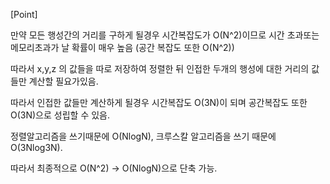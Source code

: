 [Point] 

만약 모든 행성간의 거리를 구하게 될경우 시간복잡도가 O(N^2)이므로 시간 초과또는 메모리초과가 날 확률이 매우 높음 (공간 복잡도 또한 O(N^2))

따라서 x,y,z 의 값들을 따로 저장하여 정렬한 뒤 인접한 두개의 행성에 대한 거리의 값들만 계산할 필요가있음.

따라서 인접한 값들만 계산하게 될경우 시간복잡도 O(3N)이 되며 공간복잡도 또한 O(3N)으로 성립할 수 있음.

정렬알고리즘을 쓰기때문에 O(NlogN), 크루스칼 알고리즘을 쓰기 때문에 O(3Nlog3N).

따라서 최종적으로 O(N^2) -> O(NlogN)으로 단축 가능.